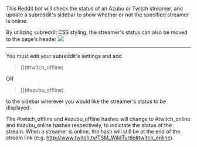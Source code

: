This Reddit bot will check the status of an Azubu or Twitch streamer, and update a subreddit's sidebar to show whether or not the specified streamer is online.

By utilizing subreddit CSS styling, the streamer's status can also be moved to the page's header
<img src="http://i.imgur.com/YVBgMYv.png">

<hr>

You must edit your subreddit's settings and add
> \[\]\(#twitch_offline\)

OR
> \[\]\(#azubu_offline\)

to the sidebar wherever you would like the streamer's status to be displayed.

The #twitch_offline and #azubu_offline hashes will change to #twitch_online and #azubu_online hashes respectively, to indictate the status of the stream.  When a streamer is online, the hash will still be at the end of the stream link (e.g. http://www.twitch.tv/TSM_WildTurtle#twitch_online).
